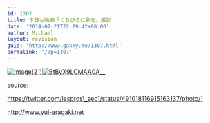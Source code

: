 ```yaml
---
id: 1307
title: 本日も映画「くちびるに歌を」撮影
date: '2014-07-21T22:29:42+08:00'
author: Michael
layout: revision
guid: 'http://www.gakky.me/1307.html'
permalink: '/?p=1307'
---
```


[![image(21)](http://www.yui-aragaki.org/wp-content/uploads/2014/07/image21.jpg)![BtByX9LCMAA0A__](http://www.yui-aragaki.org/wp-content/uploads/2014/07/BtByX9LCMAA0A__.jpg)](http://www.yui-aragaki.org/wp-content/uploads/2014/07/BtByX9LCMAA0A__.jpg)

source:

https://twitter.com/lespros\_sec1/status/491018116915163137/photo/1

http://www.yui-aragaki.net